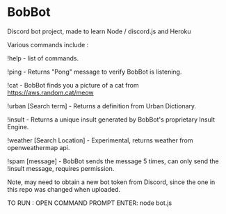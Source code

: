 # BobBot
Discord bot project, made to learn Node / discord.js and Heroku

Various commands include :
		 
!help - list of commands.

!ping  - Returns "Pong" message to verify BobBot is listening. 

!cat - BobBot finds you a picture of a cat from https://aws.random.cat/meow

!urban [Search term] - Returns a definition from Urban Dictionary.

!insult - Returns a unique insult generated by BobBot's proprietary Insult Engine. 

!weather [Search Location] - Experimental, returns weather from openweathermap api.

!spam [message] - BobBot sends the message 5 times, can only send the !insult message, requires permission.

Note, may need to obtain a new bot token from Discord, since the one in this repo was changed when uploaded. 

TO RUN : 
OPEN COMMAND PROMPT 
ENTER: 
node bot.js
 
